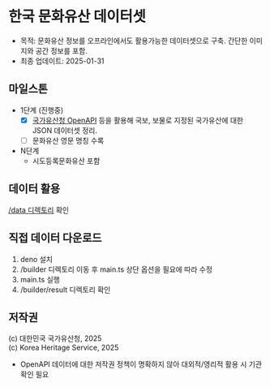 # 한국 문화유산 데이터셋

- 목적: 문화유산 정보를 오프라인에서도 활용가능한 데이터셋으로 구축. 간단한 이미지와 공간 정보를 포함.
- 최종 업데이트: 2025-01-31

## 마일스톤

- 1단계 (진행중)
  - [x] [국가유산청 OpenAPI](https://www.cha.go.kr/html/HtmlPage.do?pg=/publicinfo/pbinfo3_0201.jsp&mn=NS_04_04_03) 등을 활용해 국보, 보물로 지정된 국가유산에 대한 JSON 데이터셋 정리.
  - [ ] 문화유산 영문 명칭 수록
- N단계
  - 시도등록문화유산 포함

## 데이터 활용

[/data 디렉토리](./data/) 확인

## 직접 데이터 다운로드

1. deno 설치
2. /builder 디렉토리 이동 후 main.ts 상단 옵션을 필요에 따라 수정
3. main.ts 실행
4. /builder/result 디렉토리 확인

## 저작권

(c) 대한민국 국가유산청, 2025  
(c) Korea Heritage Service, 2025

- OpenAPI 데이터에 대한 저작권 정책이 명확하지 않아 대외적/영리적 활용 시 기관 확인 필요
